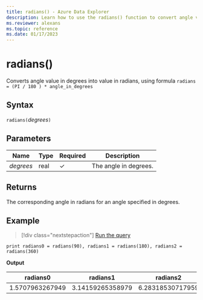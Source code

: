 ```yaml
---
title: radians() - Azure Data Explorer
description: Learn how to use the radians() function to convert angle values from degrees to radians.
ms.reviewer: alexans
ms.topic: reference
ms.date: 01/17/2023
---
```

# radians()

Converts angle value in degrees into value in radians, using formula `radians = (PI / 180 ) * angle_in_degrees`

## Syntax

`radians(`*degrees*`)`

## Parameters

| Name | Type | Required | Description |
|--|--|--|--|
| *degrees* | real | &check; | The angle in degrees.|

## Returns

The corresponding angle in radians for an angle specified in degrees.

## Example

> [!div class="nextstepaction"]
> <a href="https://dataexplorer.azure.com/clusters/help/databases/Samples?query=H4sIAAAAAAAAAysoyswrUShKTMlMzCs2ULCFMTUsDTR1YBxDJHFDCyQJIyQJYzMDTQAGCoiHTgAAAA==" target="_blank">Run the query</a>

```kusto
print radians0 = radians(90), radians1 = radians(180), radians2 = radians(360) 
```

**Output**

|radians0|radians1|radians2|
|---|---|---|
|1.5707963267949|3.14159265358979|6.28318530717959|
